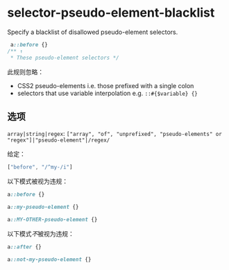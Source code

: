 # selector-pseudo-element-blacklist

Specify a blacklist of disallowed pseudo-element selectors.

```css
 a::before {}
/** ↑
 * These pseudo-element selectors */
```

此规则忽略：

-   CSS2 pseudo-elements i.e. those prefixed with a single colon
-   selectors that use variable interpolation e.g. `::#{$variable} {}`

## 选项

`array|string|regex`: `["array", "of", "unprefixed", "pseudo-elements" or "regex"]|"pseudo-element"|/regex/`

给定：

```js
["before", "/^my-/i"]
```

以下模式被视为违规：

```css
a::before {}
```

```css
a::my-pseudo-element {}
```

```css
a::MY-OTHER-pseudo-element {}
```


以下模式*不*被视为违规：

```css
a::after {}
```

```css
a::not-my-pseudo-element {}
```
